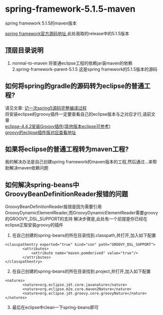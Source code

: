 # spring-framework-5.1.5-maven
spring framework 5.1.5的maven版本

[spring framework官方源码地址](https://github.com/spring-projects/spring-framework),此处我取的release中的5.1.5版本

## 顶层目录说明
1. normal-to-maven 将普通eclipse工程的依赖jar装maven的依赖  
2.spring-framework-parent-5.1.5 这是spring framework的5.1.5版本的源码  

## 如何将spring的gradle的源码转为eclipse的普通工程?
请见文章: [记一次spring5源码完整编译过程](https://blog.csdn.net/coder_no/article/details/83315981)  
将安装eclipse的groovy插件一定要查看自己的eclipse版本与之对应才行,请前文章  
[eclipse-4.4.2安装Groovy插件(其他版本eclipse可参考)](http://www.bubuko.com/infodetail-1350882.html)  
[groovy的eclipse插件版对应查看地址](https://github.com/groovy/groovy-eclipse/wiki)

## 如果将eclipse的普通工程转为maven工程?
我的解决办法是自己创建spring framework的maven版本的工程,然后通过...来帮助解决maven依赖问题

## 如何解决spring-beans中GroovyBeanDefinitionReader报错的问题
GroovyBeanDefinitionReader报错是因为需要引用GroovyDynamicElementReader,而GroovyDynamicElementReader需要groovy的GROOVY_DSL_SUPPORT的支持
解决步骤是,此处有一个前提是你已经在eclipse正取安装groovy的插件  
1. 在自己创建的spring-beans的所在目录找到.classpath,并打开,加入如下配置
```
<classpathentry exported="true" kind="con" path="GROOVY_DSL_SUPPORT">
		<attributes>
			<attribute name="maven.pomderived" value="true"/>
		</attributes>
</classpathentry>
```
2. 在自己创建的spring-beans的所在目录找到.project,并打开,加入如下配置
```
<natures>
		<nature>org.eclipse.jdt.core.javanature</nature>
		<nature>org.eclipse.m2e.core.maven2Nature</nature>
		<nature>org.eclipse.jdt.groovy.core.groovyNature</nature>
</natures>
```
3. 最后在eclipse中clean一下spring-beans即可


